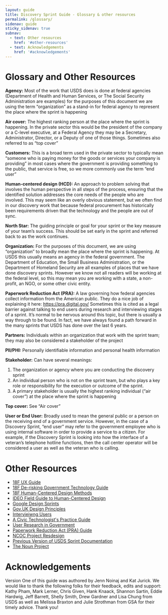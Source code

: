 ```yaml
---
layout: guide
title: Discovery Sprint Guide - Glossary & other resources
permalink: /glossary/
sidenav: guide
sticky_sidenav: true
subnav:
  - text: Other resources
    href: '#other-resources'
  - text: Acknowledgements
    href: '#acknowledgements'
---
```


# Glossary and Other Resources
**Agency:** Most of the work that USDS does is done at federal agencies (Department of Health and Human Services, or The Social Security Administration are examples) for the purposes of this document we are using the term “organization” as a stand-in for federal agency to represent the place where the sprint is happening

**Air cover:** The highest ranking person at the place where the sprint is happening. In the private sector this would be the president of the company or a C-level executive, at a Federal Agency they may be a Secretary, Administrator, Director, or a Deputy of one of those things. Sometimes also referred to as “top cover”

**Customers:** This is a broad term used in the private sector to typically mean “someone who is paying money for the goods or services your company is providing” in most cases where the government is providing something to the public, that service is free, so we more commonly use the term “end user” 

**Human-centered design (HCD):** An approach to problem solving that involves the human perspective in all steps of the process, ensuring that the identified solution addresses the core needs of the people who are involved. This may seem like an overly obvious statement, but we often find in our discovery work that because federal procurement has historically been requirements driven that the technology and the people are out of sync. 

**North Star:** The guiding principle or goal for your sprint or the key measure of your team’s success. This should be set early in the sprint and referred back to as the work continues. 

**Organization:** For the purposes of this document, we are using “organization” to broadly mean the place where the sprint is happening. At USDS this usually means an agency in the federal government. The Department of Education, the Small Business Administration, or the Department of Homeland Security are all examples of places that we have done discovery sprints. However we know not all readers will be working at the federal level, so this may mean you are working with a state, a non-profit, an NGO, or some other civic entity.

**Paperwork Reduction Act (PRA):** A law governing how federal agencies collect information from the American public. They do a nice job of explaining it here: https://pra.digital.gov/  Sometimes this is cited as a legal barrier against talking to end users during research and interviewing stages of a sprint. It’s normal to be nervous around this topic, but there is usually a way through to be found. In fact, we have always found a path forward in the many sprints that USDS has done over the last 6 years.

**Partners:** Individuals within an organization that work with the sprint team; they may also be considered a stakeholder of the project

**PII/PHI:** Personally identifiable information and personal health information

**Stakeholder:** Can have several meanings:
1. The organization or agency where you are conducting the discovery sprint
2. An individual person who is not on the sprint team, but who plays a key role or responsibility for the execution or outcome of the sprint. 
3. A primary stakeholder is usually the highest ranking individual (“air cover”) at the place where the sprint is happening

**Top cover:** See “Air cover”

**User or End User:** Broadly used to mean the general public or a person on the receiving end of a government service. However, in the case of a Discovery Sprint, “end user” may refer to the government employee who is using internal software in order to provide a service to a citizen. For example, if the Discovery Sprint is looking into how the interface of a veteran’s telephone hotline functions, then the call center operator will be considered a user as well as the veteran who is calling.

# Other Resources
* <a href="https://ux-guide.18f.gov/" target="_blank">18F UX Guide</a>
* <a href="https://derisking-guide.18f.gov/" target="_blank">18F De-risking Government Technology Guide</a>
* <a href="https://methods.18f.gov/" target="_blank">18F Human-Centered Design Methods</a>
* <a href="https://www.designkit.org/" target="_blank">IDEO Field Guide to Human-Centered Design</a>
* <a href="https://www.gv.com/sprint/" target="_blank">Google Design Sprints</a>
* <a href="https://www.gov.uk/guidance/government-design-principles" target="_blank">Gov.UK Design Principles</a>
* <a href="https://rosenfeldmedia.com/books/interviewing-users/details/excerpts/" target="_blank">Intervieiwng Users</a>
* <a href="https://cydharrell.com/book//" target="_blank">A Civic Technologist's Practice Guide</a>
* <a href="https://medium.com/@ErieMeyer/user-research-is-not-illegal-uncle-sam-51f2f92a280a" target="_blank">User Research in Government</a>
* <a href="https://pra.digital.gov/" target="_blank">Paperwork Reduction Act (PRA) Guide</a>
* <a href="https://ncoc.org/project-redesign/" target="_blank">NCOC Project Resdesign</a>
* <a href="https://www.linkedin.com/pulse/government-discovery-sprint-playbook-how-lessons-learned-kathy-pham/" target="_blank">Previous Version of USDS Sprint Documentation</a>
* <a href="https://thenounproject.com/" target="_blank">The Noun Project</a>

# Acknowledgements

Version One of this guide was authored by Jenn Noinaj and Kat Jurick. We would like to thank the following folks for their feedback, edits and support: Kathy Pham, Mark Lerner, Chris Given, Hank Knaack, Shannon Sartin, Eddie Hardwig, Jeff Barrett, Shelly Smith, Drew Gardner and Lisa Chung from USDS as well as Melissa Braxton and Julie Strothman from GSA for their timely advice. Thank you!
